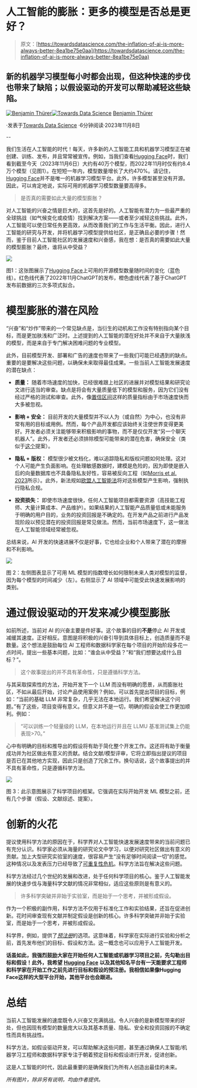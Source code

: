 # 人工智能的膨胀：更多的模型是否总是更好？

> 原文：[https://towardsdatascience.com/the-inflation-of-ai-is-more-always-better-8ea1be75e0aa](https://towardsdatascience.com/the-inflation-of-ai-is-more-always-better-8ea1be75e0aa)

## 新的机器学习模型每小时都会出现，但这种快速的步伐也带来了缺陷；以假设驱动的开发可以帮助减轻这些缺陷。

[](https://medium.com/@benjamin.thuerer?source=post_page-----8ea1be75e0aa--------------------------------)[![Benjamin Thürer](../Images/b4c49698c7270c592bf992fc47f75765.png)](https://medium.com/@benjamin.thuerer?source=post_page-----8ea1be75e0aa--------------------------------)[](https://towardsdatascience.com/?source=post_page-----8ea1be75e0aa--------------------------------)[![Towards Data Science](../Images/a6ff2676ffcc0c7aad8aaf1d79379785.png)](https://towardsdatascience.com/?source=post_page-----8ea1be75e0aa--------------------------------) [Benjamin Thürer](https://medium.com/@benjamin.thuerer?source=post_page-----8ea1be75e0aa--------------------------------)

·发表于[Towards Data Science](https://towardsdatascience.com/?source=post_page-----8ea1be75e0aa--------------------------------) ·6分钟阅读·2023年11月8日

--

我们生活在人工智能的时代！每天，许多新的人工智能工具和机器学习模型正在被创建、训练、发布，并且常常被宣传。例如，当我们查看[Hugging Face](https://medium.com/u/b1574f0c6c5e?source=post_page-----8ea1be75e0aa--------------------------------)时，我们看到截至今天（2023年11月6日）大约有40万个模型，而2022年11月时仅有约8.4万个模型（见图1）。在短短一年内，模型数量增长了大约470%。请记住，[Hugging Face](https://huggingface.co/)并不是唯一的机器学习模型平台。此外，许多模型甚至没有开源。因此，可以肯定地说，实际可用的机器学习模型数量要高得多。

> 是否真的需要如此大量的模型膨胀？

对人工智能的兴奋之情是巨大的，这首先是好的。人工智能有潜力为一些最严重的全球挑战（如气候变化或疫情）找到解决方案——或者至少减轻这些挑战。此外，人工智能可以使日常任务更高效，从而改善我们的工作与生活平衡。因此，进行人工智能的研究与开发，并将机器学习模型提供给社区，是正确且必要的步骤！然而，鉴于目前人工智能社区的发展速度和兴奋感，我在想：是否真的需要如此大量的模型膨胀？最终，谁将从中受益？

![](../Images/291196a6cd6e5e3fc29484aab68c7aa3.png)

图1：这张图展示了[Hugging Face](https://huggingface.co/)上可用的开源模型数量随时间的变化（蓝色线）。红色线代表了2022年11月ChatGPT的发布，橙色虚线代表了基于ChatGPT发布前数据的三次多项式拟合。

# 模型膨胀的潜在风险

“兴奋”和“炒作”带来的一个常见缺点是，当衍生的动机和工作没有特别指向某个目标，而是更加肤浅和广泛时。上述提到的人工智能的潜在好处并不来自于大量肤浅的模型，而是来自于专门解决困难问题的专业模型。

此外，目前模型开发、部署和广告的速度也带来了一些我们可能已经遇到的缺点。重要的是要解决这些问题，以确保未来取得最佳成果。一些当前人工智能发展速度的潜在缺点：

+   **质量：** 随着市场速度的加快，已经很难跟上社区的进展并对模型结果和研究论文进行适当的审查。缺点是将会有大量质量低下的模型和服务，因为它们没有经过严格的测试和审查。此外，像[置信区间](https://medium.com/towards-data-science/dont-forget-confidence-intervals-for-your-ml-product-272009bfab56)这样的质量指标由于市场速度快而大多被忽视。

+   **影响 + 安全：** 目前开发的大量模型并不以人为（或自然）为中心，也没有非常有用的目标或用例。然而，每个产品开发都应该始终关注使世界变得更美好。开发者必须关注能够带来积极影响的事物，而不是仅仅开发“另一个聊天机器人”。此外，开发者还必须排除模型可能带来的潜在危害，确保安全（类似于[这个](https://humancompatible.ai/news/2023/10/31/prominent-ai-scientists-from-china-and-the-west-propose-joint-strategy-to-mitigate-risks-from-ai/)提案）。

+   **隐私 + 版权：** 模型很少被文档化，难以追踪隐私和版权问题如何处理。这对个人可能产生负面影响。在处理敏感数据时，建模是危险的，因为即使是嵌入后的向量数据库也不具备隐私友好性，容易被反向工程（如[Morris et al. 2023](https://arxiv.org/abs/2310.06816?ref=upstract.com)所示）。此外，新法规如[欧盟人工智能法](https://www.europarl.europa.eu/news/en/headlines/society/20230601STO93804/eu-ai-act-first-regulation-on-artificial-intelligence)将对这些模型产生影响，强制执行隐私合规。

+   **投资损失：** 即使市场速度很快，任何人工智能项目都需要资源（高技能工程师、大量计算成本、产品维护）。如果结果的人工智能产品质量低或未能服务于明确的用户目的，业务的投资回报是不确定的。在开发产品之前进行产品发现阶段以预见潜在的投资回报是常见做法。然而，当前市场速度下，这一做法在人工智能领域经常被忽视。

总结来说，AI 开发的快速进展不仅是好事，它也给企业和个人带来了潜在的摩擦和不利影响。

![](../Images/4461fb1681ac2f4c682c6644dee43b99.png)

图 2：左侧图表显示了可用 ML 模型的指数增长如何限制未来人类对模型的监督，因为每个模型的时间减少（左）。右侧显示了 AI 领域中可能受此快速发展影响的类别。

# 通过假设驱动的开发来减少模型膨胀

如前所述，当前对 AI 的兴奋主要是件好事。这个故事的目的**不是**停止 AI 开发或减缓其速度。正好相反。意图是将积极的兴奋引导到具体目标上，创造质量而不是数量。这个想法是鼓励每位 AI 工程师和数据科学家在每个项目的开始阶段多花一点时间，提出一些基本问题，比如：“谁会从中受益？”和“我们想要达成什么目标？”。

> 这个故事提出的并不具有革命性，只是遵循科学方法。

与其采取探索性的方法，开始开发下一个 LLM 而没有明确的愿景，从而膨胀社区，不如从最后开始，讨论产品使用案例？例如，可以首先提出项目的目标，例如：“当前的基础 LLM 非常复杂，几乎无法在本地运行。我们希望解决这个问题。”有了这些，项目变得有意义。但意义并不是一切，明确的假设会使工作更加顺利。例如：

> “可以训练一个轻量级的 LLM，在本地运行并且在 LLMU 基准测试集上仍能表现>70。”

心中有明确的目标和推导出的假设将有助于简化整个开发工作。这还将有助于衡量成功并为社区做出有意义的贡献。结合文献/模型评审，它将立即指出提议的项目是否已在其他地方实现，因此只是创造了冗余工作。换句话说，这个故事提出的并不具有革命性，只是遵循科学方法。

![](../Images/37d895b432ef83e1269ad51f9ec424c6.png)

图 3：此示意图展示了科学项目的框架。它强调在实际开始开发 ML 模型之前，还有几个步骤（假设、文献综述、提案）。

# 创新的火花

提议使用科学方法的原因在于，科学界对人工智能快速发展速度带来的当前问题已有充分认识。科学家必须从海量的研究论文中学习，以便对研究社区做出有意义的贡献。加上大型研究实验室的速度，很容易产生“没有足够时间阅读一切”的感觉。这种情况以及发表压力已经导致了[可重复性危机](https://www.nature.com/articles/533452a)。科学方法旨在解决这些问题。

科学方法经过几个世纪的发展和改进，处于任何科学项目的核心。鉴于人工智能发展的快速步伐与海量科学文献的情况非常相似，适应这些原则是有意义的。

> 许多科学突破并非始于实验室，而是始于一个思考，并被形成假设。

作为一个积极的副作用，科学方法不仅用于标准化工作和实验结果，还旨在促进创新。花时间审查现有文献并制定假设是创新的核心。许多科学突破并非始于实验室，而是始于一个思考，并被形成假设。

科学界，例如，提供了[*预注册*](https://www.cos.io/initiatives/prereg)的选项。这意味着，科学家在实际进行实验和分析之前，首先发布他们的目标、假设和方法。这一概念也可以应用于人工智能开发。

**话虽如此，我强烈鼓励大家在开始任何人工智能或机器学习项目之前，先勾勒出目标和假设！此外，我希望** [**Hugging Face**](https://medium.com/u/b1574f0c6c5e?source=post_page-----8ea1be75e0aa--------------------------------) **以及其他知名平台有一天能要求工程师和科学家在开始工作之前先进行目标和假设的预注册。我相信如果像Hugging Face这样的大型平台开始，其他平台也会跟进。**

# 总结

当前人工智能发展的速度既令人兴奋又充满挑战。令人兴奋的是新模型带来的好处，但也因现有模型的数量庞大以及其基本质量、隐私、安全和投资回报的不确定性而具有挑战性。

科学方法，如假设驱动开发，可以帮助解决这些问题，甚至通过确保人工智能/机器学习工程师和数据科学家专注于朝着预定目标和假设进行开发，促进创新。

这是人工智能的时代，因此最重要的是确保我们为所有人创造出最佳的未来。

*所有图片，除非另有说明，均由作者提供。*

